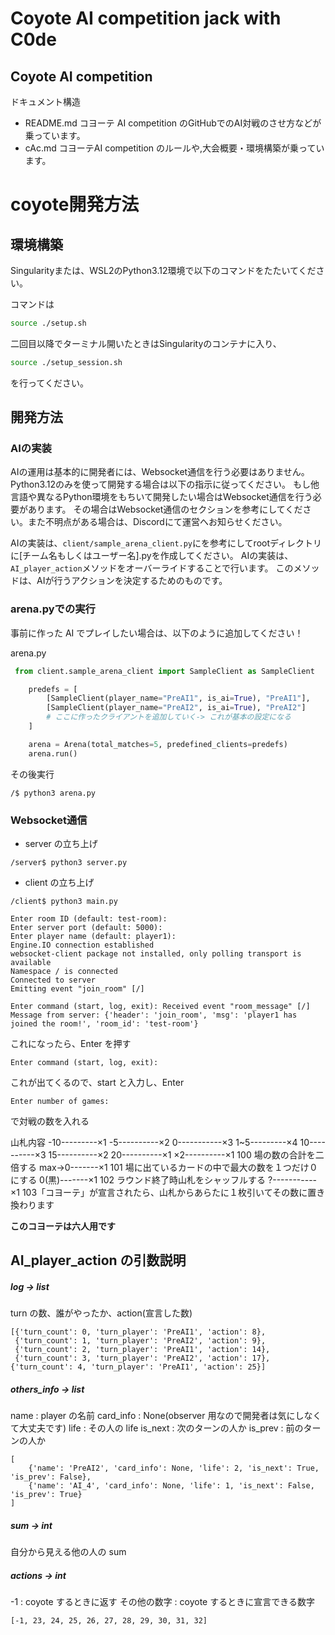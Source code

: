 # Coyote AI competition jack with C0de

## Coyote AI competition
ドキュメント構造

- README.md コヨーテ AI competition のGitHubでのAI対戦のさせ方などが乗っています。
- cAc.md コヨーテAI competition のルールや,大会概要・環境構築が乗っています。



# coyote開発方法


## 環境構築

Singularityまたは、WSL2のPython3.12環境で以下のコマンドをたたいてください。

コマンドは
```bash
source ./setup.sh
```
二回目以降でターミナル開いたときはSingularityのコンテナに入り、
```bash
source ./setup_session.sh
```
を行ってください。

## 開発方法

### AIの実装

AIの運用は基本的に開発者には、Websocket通信を行う必要はありません。
Python3.12のみを使って開発する場合は以下の指示に従ってください。
もし他言語や異なるPython環境をもちいて開発したい場合はWebsocket通信を行う必要があります。
その場合はWebsocket通信のセクションを参考にしてください。また不明点がある場合は、Discordにて運営へお知らせください。

AIの実装は、`client/sample_arena_client.py`にを参考にしてrootディレクトリに[チーム名もしくはユーザー名].pyを作成してください。
AIの実装は、`AI_player_action`メソッドをオーバーライドすることで行います。
このメソッドは、AIが行うアクションを決定するためのものです。



### arena.pyでの実行

事前に作った AI でプレイしたい場合は、以下のように追加してください！

arena.py 

```python
 from client.sample_arena_client import SampleClient as SampleClient

    predefs = [
        [SampleClient(player_name="PreAI1", is_ai=True), "PreAI1"],
        [SampleClient(player_name="PreAI2", is_ai=True), "PreAI2"]
        # ここに作ったクライアントを追加していく-> これが基本の設定になる
    ]

    arena = Arena(total_matches=5, predefined_clients=predefs)
    arena.run()
```

その後実行

```
/$ python3 arena.py
```

### Websocket通信

- server の立ち上げ

```
/server$ python3 server.py
```

- client の立ち上げ

```
/client$ python3 main.py
```

```
Enter room ID (default: test-room):
Enter server port (default: 5000):
Enter player name (default: player1):
Engine.IO connection established
websocket-client package not installed, only polling transport is available
Namespace / is connected
Connected to server
Emitting event "join_room" [/]

Enter command (start, log, exit): Received event "room_message" [/]
Message from server: {'header': 'join_room', 'msg': 'player1 has joined the room!', 'room_id': 'test-room'}
```

これになったら、Enter を押す

```
Enter command (start, log, exit):
```

これが出てくるので、start と入力し、Enter

```
Enter number of games:
```

で対戦の数を入れる

山札内容
-10---------×1
-5----------×2
0-----------×3
1~5---------×4
10----------×3
15----------×2
20----------×1
×2----------×1 100 場の数の合計を二倍する
max→0-------×1 101 場に出ているカードの中で最大の数を１つだけ０にする
0(黒)-------×1 102 ラウンド終了時山札をシャッフルする
?-----------×1 103「コヨーテ」が宣言されたら、山札からあらたに１枚引いてその数に置き換わります


**このコヨーテは六人用です**


## AI_player_action の引数説明

##### log -> list

turn の数、誰がやったか、action(宣言した数)

```
[{'turn_count': 0, 'turn_player': 'PreAI1', 'action': 8}, 
 {'turn_count': 1, 'turn_player': 'PreAI2', 'action': 9},
 {'turn_count': 2, 'turn_player': 'PreAI1', 'action': 14},
 {'turn_count': 3, 'turn_player': 'PreAI2', 'action': 17},
{'turn_count': 4, 'turn_player': 'PreAI1', 'action': 25}]
```

##### others_info -> list

name : player の名前
card_info : None(observer 用なので開発者は気にしなくて大丈夫です)
life : その人の life
is_next : 次のターンの人か
is_prev : 前のターンの人か

```
[
    {'name': 'PreAI2', 'card_info': None, 'life': 2, 'is_next': True, 'is_prev': False},
    {'name': 'AI_4', 'card_info': None, 'life': 1, 'is_next': False, 'is_prev': True}
]
```

##### sum -> int

自分から見える他の人の sum

##### actions -> int

-1 : coyote するときに返す
その他の数字 : coyote するときに宣言できる数字

```
[-1, 23, 24, 25, 26, 27, 28, 29, 30, 31, 32]
```
